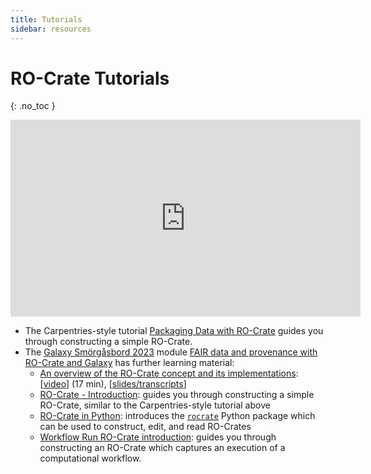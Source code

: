 ```yaml
---
title: Tutorials
sidebar: resources
---
```

<!--
   Copyright 2023 The University of Manchester and RO Crate contributors 
   <https://github.com/ResearchObject/ro-crate/graphs/contributors>

   Licensed under the Apache License, Version 2.0 (the "License");
   you may not use this file except in compliance with the License.
   You may obtain a copy of the License at

       http://www.apache.org/licenses/LICENSE-2.0

   Unless required by applicable law or agreed to in writing, software
   distributed under the License is distributed on an "AS IS" BASIS,
   WITHOUT WARRANTIES OR CONDITIONS OF ANY KIND, either express or implied.
   See the License for the specific language governing permissions and
   limitations under the License.
-->

# RO-Crate Tutorials
{: .no_toc }

<iframe width="560" height="315" src="https://www.youtube-nocookie.com/embed/5GYdN5B1tc8" title="YouTube video player" frameborder="0" allow="accelerometer; autoplay; clipboard-write; encrypted-media; gyroscope; picture-in-picture" allowfullscreen></iframe>

* The Carpentries-style tutorial [Packaging Data with RO-Crate](https://www.researchobject.org/packaging_data_with_ro-crate/) guides you through constructing a simple RO-Crate.
* The [Galaxy Smörgåsbord 2023](https://gallantries.github.io/video-library/events/smorgasbord3/) module [FAIR data and provenance with RO-Crate and Galaxy](https://gallantries.github.io/video-library/modules/ro-crate) has further learning material:
  * [An overview of the RO-Crate concept and its implementations](https://gallantries.github.io/video-library/videos/ro-crates/intro/slides): [[video](https://www.youtube.com/watch?v=5GYdN5B1tc8)] (17 min), [[slides/transcripts](https://doi.org/10.5281/zenodo.7828632)]
  * [RO-Crate - Introduction](https://training.galaxyproject.org/topics/fair/tutorials/ro-crate-intro/tutorial.html): guides you through constructing a simple RO-Crate, similar to the Carpentries-style tutorial above
  * [RO-Crate in Python](https://training.galaxyproject.org/topics/fair/tutorials/ro-crate-in-python/tutorial.html): introduces the [`rocrate`](https://github.com/ResearchObject/ro-crate-py) Python package which can be used to construct, edit, and read RO-Crates
  * [Workflow Run RO-Crate introduction](https://training.galaxyproject.org/topics/fair/tutorials/ro-crate-workflow-run-ro-crate/tutorial.html): guides you through constructing an RO-Crate which captures an execution of a computational workflow.